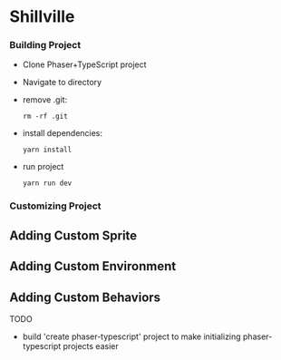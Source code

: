 # Shillville 

### Building Project

- Clone Phaser+TypeScript project
- Navigate to directory
- remove .git:
    
    `rm -rf .git`

- install dependencies: 

    `yarn install`

- run project
    
    `yarn run dev`


### Customizing Project

## Adding Custom Sprite


## Adding Custom Environment


## Adding Custom Behaviors




TODO

- build 'create phaser-typescript' project to make initializing phaser-typescript projects easier









